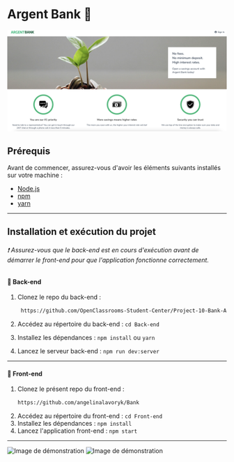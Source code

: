 # Argent Bank :bank:

![Image de démonstration](https://github.com/angelinalavoryk/images/blob/main/bank1.png)

## Prérequis

Avant de commencer, assurez-vous d'avoir les éléments suivants installés sur votre machine :

- [Node.js](https://nodejs.org/en)
- [npm](https://www.npmjs.com/) 
- [yarn](https://yarnpkg.com/)

---


## Installation et exécution du projet
###### :exclamation: Assurez-vous que le back-end est en cours d'exécution avant de démarrer le front-end pour que l'application fonctionne correctement.

####  :large_orange_diamond: Back-end

1. Clonez le repo du back-end :

   ```bash
    https://github.com/OpenClassrooms-Student-Center/Project-10-Bank-API.git

2. Accédez au répertoire du back-end :
 ` cd Back-end `
3. Installez les dépendances : ` npm install ` ou ` yarn `
4. Lancez le serveur back-end : ` npm run dev:server `

---

####  :large_orange_diamond: Front-end
1. Clonez le présent repo du front-end :
   ```bash
   https://github.com/angelinalavoryk/Bank
2. Accédez au répertoire du front-end :
   `cd Front-end ` 
3. Installez les dépendances : ` npm install `
4. Lancez l'application front-end : ` npm start `


---

![Image de démonstration](https://github.com/angelinalavoryk/images/blob/main/bank2.png)
![Image de démonstration](https://github.com/angelinalavoryk/images/blob/main/bank3.png)
